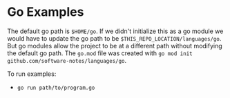 # Go Examples

The default go path is `$HOME/go`. If we didn't initialize this as a go module we would have to update the go path to be `$THIS_REPO_LOCATION/languages/go`. But go modules allow the project to be at a different path without modifying the default go path. The `go.mod` file was created with `go mod init github.com/software-notes/languages/go`.

To run examples:

* `go run path/to/program.go`
